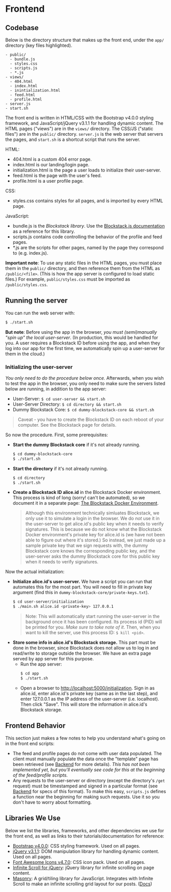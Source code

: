 # Frontend

## Codebase

Below is the directory structure that makes up the front end, under the `app/` directory (key files highlighted).

```
- public/
  - bundle.js
  - styles.css
  - scripts.js
  - *.js
- views/
  - 404.html
  - index.html
  - inintialization.html
  - feed.html
  - profile.html
- server.js
- start.sh
```

The front end is written in HTML/CSS with the Bootstrap v4.0.0 styling framework, and JavaScript/jQuery v3.1.1 for handling dynamic content. The HTML pages ("views") are in the `views/` directory. The CSS/JS ("static files") are in the `public/` directory. `server.js` is the web server that servers the pages, and `start.sh` is a shortcut script that runs the server.

HTML:

- 404.html is a custom 404 error page.
- index.html is our landing/login page.
- initialization.html is the page a user loads to initialize their user-server.
- feed.html is the page with the user's feed.
- profile.html is a user profile page.

CSS:

- styles.css contains styles for all pages, and is imported by every HTML page.

JavaScript:

- bundle.js is the *Blockstack library*. Use the [Blockstack.js documentation](http://blockstack.github.io/blockstack.js/) as a reference for this library.
- scripts.js contains code controlling the behavior of the profile and feed pages.
- *.js are the scripts for other pages, named by the page they correspond to (e.g. index.js).

**Important note**: To use any static files in the HTML pages, you must place them in the `public/` directory, and then reference them from the HTML as `/public/<file>`. (This is how the app server is configured to load static files.) For example, `public/styles.css` must be imported as `/public/styles.css`.

## Running the server

You can run the web server with:

```bash
$ ./start.sh
```

**But note**: Before using the app in the browser, *you must (semi)manually "spin up" the local user-server*. (In production, this would be handled for you. A user requires a Blockstack ID before using the app, and when they log into our app for the first time, we automatically spin up a user-server for them in the cloud.)

### Initializing the user-server

*You only need to do the procedure below once.* Afterwards, when you wish to test the app in the browser, you only need to make sure the servers listed below are running, in addition to the app server:

- User-Server: `$ cd user-server && start.sh`
- User-Server Directory: `$ cd directory && start.sh`
- Dummy Blockstack Core: `$ cd dummy-blockstack-core && start.sh`

> Caveat - you have to create the Blockstack ID on each reboot of your computer. See the Blockstack page for details.

So now the procedure. First, some prerequisites:

- **Start the dummy Blockstack core** if it's not already running.
  ```bash
  $ cd dummy-blockstack-core
  $ ./start.sh
  ```
- **Start the directory** if it's not already running.
  ```bash
  $ cd directory
  $ ./start.sh
  ```
- **Create a Blockstack ID alice.id** in the Blockstack Docker environment. This process is kind of long (sorry! can't be automated), so we document it in a separate page: [The Blockstack Docker Environment](blockstack.md).
  > Although this environment technically simluates Blockstack, we only use it to simulate a login in the browser. We do *not* use it in the user-server to get alice.id's public key when it needs to verify signatures. This is because we do not know what the Blockstack Docker environment's private key for alice.id is (we have not been able to figure out where it's stored.) So instead, we just made up a sample private key that we sign requests with, the dummy Blockstack core knows the corresponding public key, and the user-server asks the dummy Blockstack core for this public key when it needs to verify signatures.

Now the actual initialization:

- **Initialize alice.id's user-server.** We have a script you can run that automates this for the most part. You will need to fill in private key argument (find this in `dummy-blockstack-core/private-keys.txt`).
  ```bash
  $ cd user-server/initialization
  $ ./main.sh alice.id <private-key> 127.0.0.1
  ```
  > Note: This will automatically start running the user-server in the background once it has been configured. Its process id (PID) will be printed for you. *Make sure to take note of it*. Then, when you want to kill the server, use this process ID: `$ kill <pid>`.
- **Store some info in alice.id's Blockstack storage.** This part must be done in the browser, since Blockstack does not allow us to log in and read/write to storage outside the browser. We have an extra page served by app server for this purpose.
  - Run the app server:
    ```bash
    $ cd app
    $ ./start.sh
    ```
  - Open a browser to [http://localhost:5000/initialization](http://localhost:5000/initialization). Sign in as alice.id, enter alice.id's private key (same as in the last step), and enter 127.0.0.1 as the IP address of the user-server (i.e. localhost). Then click "Save". This will store the information in alice.id's Blockstack storage.

## Frontend Behavior

This section just makes a few notes to help you understand what's going on in the front end scripts:

- The feed and profile pages do not come with user data populated. The client must manually populate the data once the "template" page has been retrieved (see [Backend](backend.md) for more details). *This has not been implemented yet, but you'll eventually see code for this at the beginning of the feed/profile scripts.*
- Any requests to the user-server or directory (except the directory's `/get` request) must be timestamped and signed in a particular format (see [Backend](backend.md) for specs of this format). To make this easy, `scripts.js` defines a function near the beginning for making such requests. Use it so you don't have to worry about formatting.

## Libraries We Use

Below we list the libraries, frameworks, and other dependencies we use for the front end, as well as links to their tutorials/documentation for reference:

- [Bootstrap v4.0.0](https://v4-alpha.getbootstrap.com/): CSS styling framework. Used on all pages.
- [jQuery v3.1.1](http://jqfundamentals.com/): DOM manipulation library for handling dynamic content. Used on all pages.
- [Font Awesome Icons v4.7.0](http://fontawesome.io/icons/): CSS icon pack. Used on all pages.
- [Infinite Scroll for jQuery](https://infinite-scroll.com/): jQuery library for infinite scrolling on page content.
- [Masonry](https://masonry.desandro.com/): A grid/tiling library for JavaScript. Integrates with Infinite Scroll to make an infinite scrolling grid layout for our posts. ([Docs](https://masonry.desandro.com/options.html))

